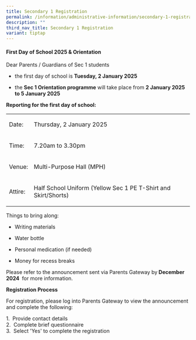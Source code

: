 ```yaml
---
title: Secondary 1 Registration
permalink: /information/administrative-information/secondary-1-registration/
description: ""
third_nav_title: Secondary 1 Registration
variant: tiptap
---
```

<h4><strong>First Day of School 2025 &amp; Orientation</strong></h4>
<p>Dear Parents / Guardians of Sec 1 students</p>
<ul data-tight="true" class="tight">
<li>
<p>the first day of school is <strong>Tuesday, 2 January 2025&nbsp;&nbsp;</strong>
</p>
</li>
<li>
<p>the <strong>Sec 1 Orientation programme</strong> will take place from <strong>2 January 2025 to 5 January 2025&nbsp;</strong>&nbsp;
<br>
</p>
</li>
</ul>
<p><strong>Reporting for the first day of school:</strong>
</p>
<table style="minWidth: 50px">
<colgroup>
<col>
<col>
</colgroup>
<tbody>
<tr>
<td rowspan="1" colspan="1">
<p>Date:</p>
</td>
<td rowspan="1" colspan="1">
<p>Thursday, 2 January 2025</p>
</td>
</tr>
<tr>
<td rowspan="1" colspan="1">
<p>Time:</p>
</td>
<td rowspan="1" colspan="1">
<p>7.20am to 3.30pm</p>
</td>
</tr>
<tr>
<td rowspan="1" colspan="1">
<p>Venue:</p>
</td>
<td rowspan="1" colspan="1">
<p>Multi-Purpose Hall (MPH)</p>
</td>
</tr>
<tr>
<td rowspan="1" colspan="1">
<p>Attire:</p>
</td>
<td rowspan="1" colspan="1">
<p>Half School Uniform (Yellow Sec 1 PE T-Shirt and Skirt/Shorts)</p>
</td>
</tr>
</tbody>
</table>
<p>Things to bring along:</p>
<ul data-tight="true" class="tight">
<li>
<p>Writing materials</p>
</li>
<li>
<p>Water bottle</p>
</li>
<li>
<p>Personal medication (if needed)</p>
</li>
<li>
<p>Money for recess breaks</p>
</li>
</ul>
<p>Please refer to the announcement sent via Parents Gateway by<strong> December 2024&nbsp;</strong> for
more information.</p>
<p><strong>Registration Process</strong>
</p>
<p>For registration, please log into Parents Gateway to view the announcement
and complete the following:</p>
<p>1.&nbsp; Provide contact details
<br>2.&nbsp; Complete brief questionnaire
<br>3.&nbsp; Select 'Yes' to complete the registration</p>